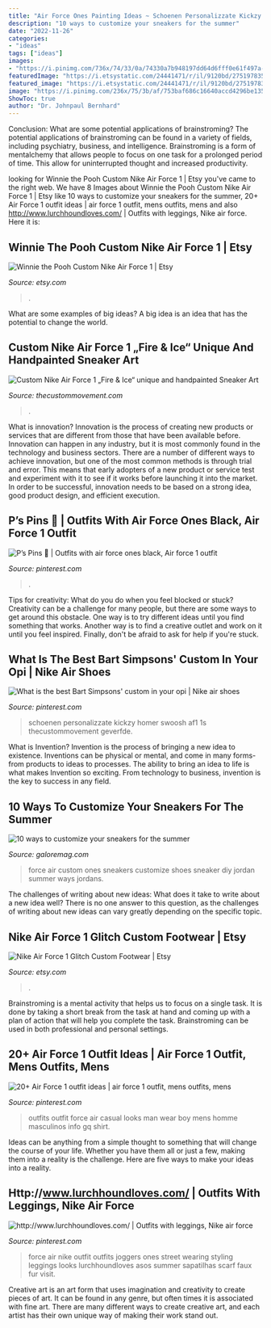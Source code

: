 ```yaml
---
title: "Air Force Ones Painting Ideas ~ Schoenen Personalizzate Kickzy Homer Swoosh Af1 1s Thecustommovement Geverfde"
description: "10 ways to customize your sneakers for the summer"
date: "2022-11-26"
categories:
- "ideas"
tags: ["ideas"]
images:
- "https://i.pinimg.com/736x/74/33/0a/74330a7b948197dd64d6fff0e61f497a--joggers-outfit-nike-air-force-ones.jpg"
featuredImage: "https://i.etsystatic.com/24441471/r/il/9120bd/2751978352/il_fullxfull.2751978352_qgy9.jpg"
featured_image: "https://i.etsystatic.com/24441471/r/il/9120bd/2751978352/il_fullxfull.2751978352_qgy9.jpg"
image: "https://i.pinimg.com/236x/75/3b/af/753baf686c16640accd4296be1357bcc.jpg"
ShowToc: true
author: "Dr. Johnpaul Bernhard"
---
```



Conclusion: What are some potential applications of brainstroming?
The potential applications of brainstroming can be found in a variety of fields, including psychiatry, business, and intelligence. Brainstroming is a form of mentalchemy that allows people to focus on one task for a prolonged period of time. This allow for uninterrupted thought and increased productivity.

	

		
looking for Winnie the Pooh Custom Nike Air Force 1 | Etsy you've came to the right web. We have 8 Images about Winnie the Pooh Custom Nike Air Force 1 | Etsy like 10 ways to customize your sneakers for the summer, 20+ Air Force 1 outfit ideas | air force 1 outfit, mens outfits, mens and also http://www.lurchhoundloves.com/ | Outfits with leggings, Nike air force. Here it is:
		
    
## Winnie The Pooh Custom Nike Air Force 1 | Etsy

<img loading=lazy src="https://i.etsystatic.com/24441471/r/il/9120bd/2751978352/il_fullxfull.2751978352_qgy9.jpg" onerror="this.onerror=null;this.src='https://tse3.mm.bing.net/th?id=OIP.4oyvaf1Ao9RKvs2ebBDt0gHaJ4&amp;pid=15.1';" alt="Winnie the Pooh Custom Nike Air Force 1 | Etsy">

_Source: etsy.com_

>. 

	

What are some examples of big ideas?
A big idea is an idea that has the potential to change the world.

    
## Custom Nike Air Force 1 „Fire &amp; Ice“ Unique And Handpainted Sneaker Art

<img loading=lazy src="https://media.thecustommovement.com/857fd49d-3704-4a22-bb8b-2ec9322cf974" onerror="this.onerror=null;this.src='https://tse2.mm.bing.net/th?id=OIP.RbqCNzdgIABKDDaZw3QozAHaFk&amp;pid=15.1';" alt="Custom Nike Air Force 1 „Fire &amp; Ice“ unique and handpainted Sneaker Art">

_Source: thecustommovement.com_

>. 

	

What is innovation?
Innovation is the process of creating new products or services that are different from those that have been available before. Innovation can happen in any industry, but it is most commonly found in the technology and business sectors. There are a number of different ways to achieve innovation, but one of the most common methods is through trial and error. This means that early adopters of a new product or service test and experiment with it to see if it works before launching it into the market. In order to be successful, innovation needs to be based on a strong idea, good product design, and efficient execution.

    
## P’s Pins 🦋 | Outfits With Air Force Ones Black, Air Force 1 Outfit

<img loading=lazy src="https://i.pinimg.com/736x/a7/00/36/a700362b37cd7bf8fb6a11eca9bf940c.jpg" onerror="this.onerror=null;this.src='https://tse2.mm.bing.net/th?id=OIP.CEczsv-9C8-eKYV89EBmggHaKl&amp;pid=15.1';" alt="P’s Pins 🦋 | Outfits with air force ones black, Air force 1 outfit">

_Source: pinterest.com_

>. 

	

Tips for creativity: What do you do when you feel blocked or stuck?
Creativity can be a challenge for many people, but there are some ways to get around this obstacle. One way is to try different ideas until you find something that works. Another way is to find a creative outlet and work on it until you feel inspired. Finally, don't be afraid to ask for help if you're stuck.

    
## What Is The Best Bart Simpsons&#039; Custom In Your Opi | Nike Air Shoes

<img loading=lazy src="https://i.pinimg.com/736x/94/5e/9a/945e9a3f2c84909a100f9cc2ea3d2e7d.jpg" onerror="this.onerror=null;this.src='https://tse1.mm.bing.net/th?id=OIP.rAl6WsKsi_HbHvqY2f9wVQHaHa&amp;pid=15.1';" alt="What is the best Bart Simpsons&#039; custom in your opi | Nike air shoes">

_Source: pinterest.com_

>schoenen personalizzate kickzy homer swoosh af1 1s thecustommovement geverfde. 

	

What is Invention?
Invention is the process of bringing a new idea to existence. Inventions can be physical or mental, and come in many forms- from products to ideas to processes. The ability to bring an idea to life is what makes Invention so exciting. From technology to business, invention is the key to success in any field.

    
## 10 Ways To Customize Your Sneakers For The Summer

<img loading=lazy src="https://galoremag.com/wp-content/uploads/2018/06/air-force-1-custom-galore.jpg" onerror="this.onerror=null;this.src='https://tse1.mm.bing.net/th?id=OIP.fsqhBU3KYesqPBSNkbp0CgHaEK&amp;pid=15.1';" alt="10 ways to customize your sneakers for the summer">

_Source: galoremag.com_

>force air custom ones sneakers customize shoes sneaker diy jordan summer ways jordans. 

	

The challenges of writing about new ideas: What does it take to write about a new idea well?
There is no one answer to this question, as the challenges of writing about new ideas can vary greatly depending on the specific topic.

    
## Nike Air Force 1 Glitch Custom Footwear | Etsy

<img loading=lazy src="https://i.etsystatic.com/22955151/r/il/5d151b/2350689812/il_fullxfull.2350689812_ju8a.jpg" onerror="this.onerror=null;this.src='https://tse4.mm.bing.net/th?id=OIP.wsb5HLPol9k_ihyuQ5WvrAHaJ4&amp;pid=15.1';" alt="Nike Air Force 1 Glitch Custom Footwear | Etsy">

_Source: etsy.com_

>. 

	

Brainstroming is a mental activity that helps us to focus on a single task. It is done by taking a short break from the task at hand and coming up with a plan of action that will help you complete the task. Brainstroming can be used in both professional and personal settings.

    
## 20+ Air Force 1 Outfit Ideas | Air Force 1 Outfit, Mens Outfits, Mens

<img loading=lazy src="https://i.pinimg.com/236x/75/3b/af/753baf686c16640accd4296be1357bcc.jpg" onerror="this.onerror=null;this.src='https://tse3.mm.bing.net/th?id=OIP.IXDKPjiOXpYAYRAx6km_qQAAAA&amp;pid=15.1';" alt="20+ Air Force 1 outfit ideas | air force 1 outfit, mens outfits, mens">

_Source: pinterest.com_

>outfits outfit force air casual looks man wear boy mens homme masculinos info gq shirt. 

	

Ideas can be anything from a simple thought to something that will change the course of your life. Whether you have them all or just a few, making them into a reality is the challenge. Here are five ways to make your ideas into a reality.

    
## Http://www.lurchhoundloves.com/ | Outfits With Leggings, Nike Air Force

<img loading=lazy src="https://i.pinimg.com/736x/74/33/0a/74330a7b948197dd64d6fff0e61f497a--joggers-outfit-nike-air-force-ones.jpg" onerror="this.onerror=null;this.src='https://tse1.mm.bing.net/th?id=OIP.tdHjgeK3Yu88EjSUBoKWjgHaLH&amp;pid=15.1';" alt="http://www.lurchhoundloves.com/ | Outfits with leggings, Nike air force">

_Source: pinterest.com_

>force air nike outfit outfits joggers ones street wearing styling leggings looks lurchhoundloves asos summer sapatilhas scarf faux fur visit. 

	

Creative art is an art form that uses imagination and creativity to create pieces of art. It can be found in any genre, but often times it is associated with fine art. There are many different ways to create creative art, and each artist has their own unique way of making their work stand out.

